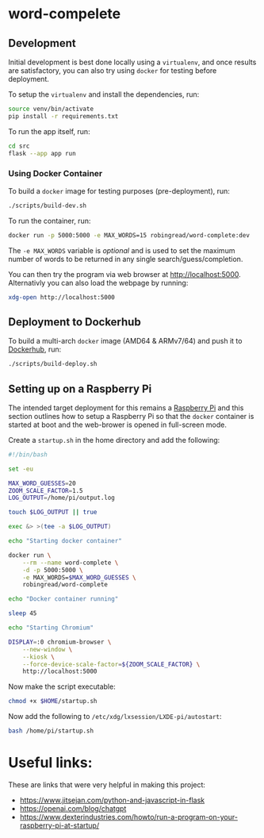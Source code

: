 # word-compelete

## Development

Initial development is best done locally using a `virtualenv`, and once results are satisfactory, you can also try using `docker` for testing before deployment.

To setup the `virtualenv` and install the dependencies, run:

```bash
source venv/bin/activate
pip install -r requirements.txt
```

To run the app itself, run:

```bash
cd src
flask --app app run
```

### Using Docker Container

To build a `docker` image for testing purposes (pre-deployment), run:

```bash
./scripts/build-dev.sh
```

To run the container, run:

```bash
docker run -p 5000:5000 -e MAX_WORDS=15 robingread/word-complete:dev
```

The `-e MAX_WORDS` variable is *optional* and is used to set the maximum number of words to be returned in any single search/guess/completion.

You can then try the program via web browser at [http://localhost:5000](http://localhost:5000). Alternativly you can also load the webpage by running:

```bash
xdg-open http://localhost:5000
```

## Deployment to Dockerhub

To build a multi-arch `docker` image (AMD64 & ARMv7/64) and push it to [Dockerhub](https://hub.docker.com/r/robingread/word-complete), run:

```bash
./scripts/build-deploy.sh
```

## Setting up on a Raspberry Pi

The intended target deployment for this remains a [Raspberry Pi](https://www.raspberrypi.org/) and this section outlines how to setup a Raspberry Pi so that the `docker` container is started at boot and the web-brower is opened in full-screen mode.

Create a `startup.sh` in the home directory and add the following: 

```bash
#!/bin/bash

set -eu

MAX_WORD_GUESSES=20
ZOOM_SCALE_FACTOR=1.5
LOG_OUTPUT=/home/pi/output.log

touch $LOG_OUTPUT || true

exec &> >(tee -a $LOG_OUTPUT)

echo "Starting docker container"

docker run \
    --rm --name word-complete \
    -d -p 5000:5000 \
    -e MAX_WORDS=$MAX_WORD_GUESSES \
    robingread/word-complete

echo "Docker container running"

sleep 45

echo "Starting Chromium"

DISPLAY=:0 chromium-browser \
    --new-window \
    --kiosk \
    --force-device-scale-factor=${ZOOM_SCALE_FACTOR} \
    http://localhost:5000
```

Now make the script executable:

```bash
chmod +x $HOME/startup.sh
```

Now add the following to `/etc/xdg/lxsession/LXDE-pi/autostart`:

```bash
bash /home/pi/startup.sh
```

# Useful links:

These are links that were very helpful in making this project:

- https://www.jitsejan.com/python-and-javascript-in-flask
- https://openai.com/blog/chatgpt
- https://www.dexterindustries.com/howto/run-a-program-on-your-raspberry-pi-at-startup/
